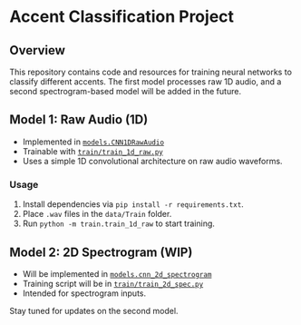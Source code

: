 # Accent Classification Project

## Overview
This repository contains code and resources for training neural networks to classify different accents. The first model processes raw 1D audio, and a second spectrogram-based model will be added in the future.

## Model 1: Raw Audio (1D)
- Implemented in [`models.CNN1DRawAudio`](models/cnn_1d_raw_audio.py)
- Trainable with [`train/train_1d_raw.py`](train/train_1d_raw.py)
- Uses a simple 1D convolutional architecture on raw audio waveforms.

### Usage
1. Install dependencies via `pip install -r requirements.txt`.
2. Place `.wav` files in the `data/Train` folder.
3. Run `python -m train.train_1d_raw` to start training.

## Model 2: 2D Spectrogram (WIP)
- Will be implemented in [`models.cnn_2d_spectrogram`](models/cnn_2d_spectrogram.py)
- Training script will be in [`train/train_2d_spec.py`](train/train_2d_spec.py)
- Intended for spectrogram inputs.

Stay tuned for updates on the second model.